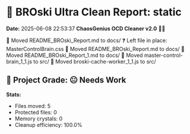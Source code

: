 # 🧹 BROski Ultra Clean Report: static
**Date:** 2025-06-08 22:53:37
**ChaosGenius OCD Cleaner v2.0** 🧠💜

📁 Moved README_BROski_Report.md to docs/
❓ Left file in place: MasterControlBrain.css
📁 Moved README_BROski_Report.md to docs/
📁 Moved README_BROski_Report_1.md to docs/
📁 Moved master-control-brain_1_1.js to src/
📁 Moved broski-cache-worker_1_1.js to src/

## 🧠 Project Grade: 😐 Needs Work
**Stats:**
- Files moved: 5
- Protected files: 0
- Memory crystals: 0
- Cleanup efficiency: 100.0%